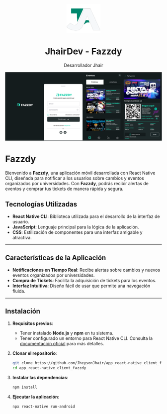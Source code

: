 <div align="center">
    <a href="https://github.com/JheysonJhair/app_react-native_client_fazzdy">
      <img src="public/Logo.png" width="108px" />
    </a>
    <h1>JhairDev - Fazzdy</h1>
    <p align="center">
        Desarrollador Jhair
    </p>
</div>

![Preview](public/preview.png)

# Fazzdy

Bienvenido a **Fazzdy**, una aplicación móvil desarrollada con React Native CLI, diseñada para notificar a los usuarios sobre cambios y eventos organizados por universidades. Con **Fazzdy**, podrás recibir alertas de eventos y comprar tus tickets de manera rápida y segura.

## Tecnologías Utilizadas

- **React Native CLI**: Biblioteca utilizada para el desarrollo de la interfaz de usuario.
- **JavaScript**: Lenguaje principal para la lógica de la aplicación.
- **CSS**: Estilización de componentes para una interfaz amigable y atractiva.

---

## Características de la Aplicación

- **Notificaciones en Tiempo Real**: Recibe alertas sobre cambios y nuevos eventos organizados por universidades.
- **Compra de Tickets**: Facilita la adquisición de tickets para los eventos.
- **Interfaz Intuitiva**: Diseño fácil de usar que permite una navegación fluida.

---

## Instalación

1. **Requisitos previos**:
   - Tener instalado **Node.js** y **npm** en tu sistema.
   - Tener configurado un entorno para React Native CLI. Consulta la [documentación oficial](https://reactnative.dev/docs/environment-setup) para más detalles.

2. **Clonar el repositorio**:
   ```bash
   git clone https://github.com/JheysonJhair/app_react-native_client_fazzdy.git
   cd app_react-native_client_fazzdy
   
2. **Instalar las dependencias**:
   ```bash
   npm install

2. **Ejecutar la aplicación**:
   ```bash
   npx react-native run-android
